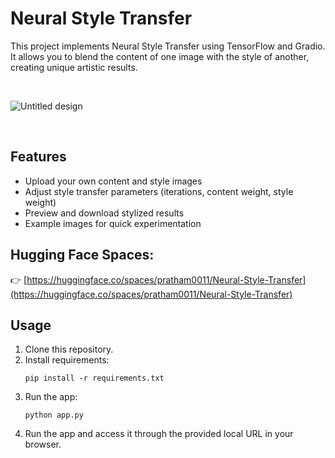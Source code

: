 # Neural Style Transfer

This project implements Neural Style Transfer using TensorFlow and Gradio. It allows you to blend the content of one image with the style of another, creating unique artistic results.

<br>

![Untitled design](https://github.com/user-attachments/assets/c1d6a252-f41c-4732-96df-01b1308bc533)

<br>

## Features

- Upload your own content and style images
- Adjust style transfer parameters (iterations, content weight, style weight)
- Preview and download stylized results
- Example images for quick experimentation

## Hugging Face Spaces:  
👉 [https://huggingface.co/spaces/pratham0011/Neural-Style-Transfer](https://huggingface.co/spaces/pratham0011/Neural-Style-Transfer)

## Usage

1. Clone this repository.
2. Install requirements:
   ```
   pip install -r requirements.txt
   ```
3. Run the app:
   ```
   python app.py
   ```
4. Run the app and access it through the provided local URL in your browser.


